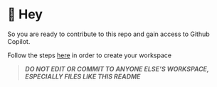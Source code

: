 # :wave: Hey
So you are ready to contribute to this repo and gain access to Github Copilot. 

Follow the steps [here](../README.md) in order to create your workspace

> ***DO NOT EDIT OR COMMIT TO ANYONE ELSE'S WORKSPACE, ESPECIALLY FILES LIKE THIS README***
